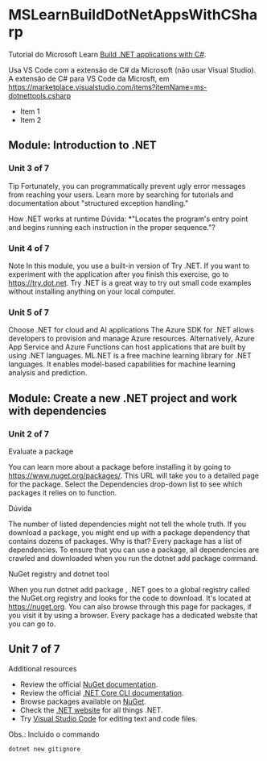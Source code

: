 # MSLearnBuildDotNetAppsWithCSharp
Tutorial do Microsoft Learn [Build .NET applications with C#](https://docs.microsoft.com/en-us/learn/paths/build-dotnet-applications-csharp/).

Usa VS Code com a extensão de C# da Microsoft (não usar Visual Studio). A extensão de C# para VS Code da Microsft, em https://marketplace.visualstudio.com/items?itemName=ms-dotnettools.csharp

- Item 1
- Item 2

## Module: Introduction to .NET
### Unit 3 of 7
Tip
Fortunately, you can programmatically prevent ugly error messages from reaching your users. Learn more by searching for tutorials and documentation about "structured exception handling."

How .NET works at runtime
Dúvida:
*"Locates the program's entry point and begins running each instruction in the proper sequence."?

### Unit 4 of 7
Note
In this module, you use a built-in version of Try .NET. If you want to experiment with the application after you finish this exercise, go to https://try.dot.net. Try .NET is a great way to try out small code examples without installing anything on your local computer.

### Unit 5 of 7
Choose .NET for cloud and AI applications
The Azure SDK for .NET allows developers to provision and manage Azure resources. Alternatively, Azure App Service and Azure Functions can host applications that are built by using .NET languages.
ML.NET is a free machine learning library for .NET languages. It enables model-based capabilities for machine learning analysis and prediction.

## Module: Create a new .NET project and work with dependencies
### Unit 2 of 7
Evaluate a package

You can learn more about a package before installing it by going to https://www.nuget.org/packages/<package name>. This URL will take you to a detailed page for the package. Select the Dependencies drop-down list to see which packages it relies on to function.

Dúvida

The number of listed dependencies might not tell the whole truth. If you download a package, you might end up with a package dependency that contains dozens of packages. Why is that? Every package has a list of dependencies. To ensure that you can use a package, all dependencies are crawled and downloaded when you run the dotnet add package <package name> command.


NuGet registry and dotnet tool

When you run dotnet add package <name of dependency>, .NET goes to a global registry called the NuGet.org registry and looks for the code to download. It's located at https://nuget.org. You can also browse through this page for packages, if you visit it by using a browser. Every package has a dedicated website that you can go to.

## Unit 7 of 7
Additional resources
- Review the official [NuGet documentation](https://docs.microsoft.com/en-us/nuget/).
- Review the official [.NET Core CLI documentation](https://docs.microsoft.com/en-us/dotnet/core/tools/).
- Browse packages available on [NuGet](https://www.nuget.org/).
- Check the [.NET website](https://dot.net/) for all things .NET.
- Try [Visual Studio Code](https://code.visualstudio.com/) for editing text and code files.

Obs.: Incluido o commando
```
dotnet new gitignore
```


